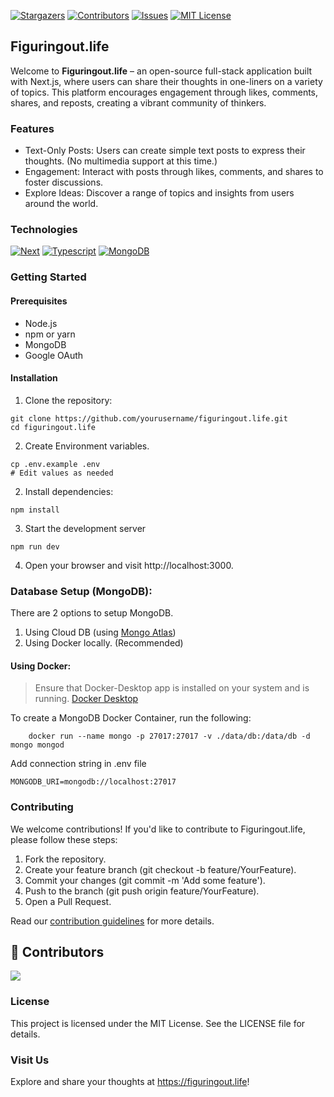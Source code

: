 [![Stargazers][stars-shield]][stars-url]
[![Contributors][contributors-shield]][contributors-url]
[![Issues][issues-shield]][issues-url]
[![MIT License][license-shield]][license-url]
<!-- [![Forks][forks-shield]][forks-url] -->

## Figuringout.life

Welcome to **Figuringout.life** – an open-source full-stack application built with Next.js, where users can share their thoughts in one-liners on a variety of topics. This platform encourages engagement through likes, comments, shares, and reposts, creating a vibrant community of thinkers.

### Features

- Text-Only Posts: Users can create simple text posts to express their thoughts. (No multimedia support at this time.)
- Engagement: Interact with posts through likes, comments, and shares to foster discussions.
- Explore Ideas: Discover a range of topics and insights from users around the world.

### Technologies

[![Next][Next.js]][Next-url]
[![Typescript][Typescript.js]][typescript-url]
[![MongoDB][MongoDB]][Mongodb-url]

### Getting Started

#### Prerequisites

- Node.js
- npm or yarn
- MongoDB
- Google OAuth

#### Installation

1. Clone the repository:

```
git clone https://github.com/yourusername/figuringout.life.git
cd figuringout.life
```

2. Create Environment variables. 
```
cp .env.example .env
# Edit values as needed
```
2. Install dependencies:

```
npm install
```

3. Start the development server

```
npm run dev
```

4. Open your browser and visit http://localhost:3000.


### Database Setup (MongoDB):

There are 2 options to setup MongoDB. 
1. Using Cloud DB (using [Mongo Atlas](https://www.mongodb.com/)) 
2. Using Docker locally. (Recommended)

#### Using Docker:

> Ensure that Docker-Desktop app is installed on your system and is running. [Docker Desktop](https://www.docker.com/products/docker-desktop/)

To create a MongoDB Docker Container, run the following:
```
    docker run --name mongo -p 27017:27017 -v ./data/db:/data/db -d mongo mongod
```

Add connection string in .env file 
```
MONGODB_URI=mongodb://localhost:27017
```

### Contributing

We welcome contributions! If you'd like to contribute to Figuringout.life, please follow these steps:

1. Fork the repository.
2. Create your feature branch (git checkout -b feature/YourFeature).
3. Commit your changes (git commit -m 'Add some feature').
4. Push to the branch (git push origin feature/YourFeature).
5. Open a Pull Request.

Read our [contribution guidelines](./CONTRIBUTING.md) for more details.

## 🤝 Contributors

<a href="https://github.com/aadeshkulkarni/medium-app/graphs/contributors">
  <img src="https://contrib.rocks/image?repo=aadeshkulkarni/medium-app" />
</a>

### License
This project is licensed under the MIT License. See the LICENSE file for details.

### Visit Us
Explore and share your thoughts at https://figuringout.life!

<!-- MARKDOWN LINKS & IMAGES -->
<!-- https://www.markdownguide.org/basic-syntax/#reference-style-links -->
[contributors-shield]: https://img.shields.io/github/contributors/aadeshkulkarni/medium-app.svg?style=for-the-badge&color=blue
[contributors-url]: https://github.com/aadeshkulkarni/medium-app/graphs/contributors
[forks-shield]: https://img.shields.io/github/forks/aadeshkulkarni/medium-app.svg?style=for-the-badge&color=blue
[forks-url]: https://github.com/aadeshkulkarni/medium-app/network/members
[stars-shield]: https://img.shields.io/github/stars/aadeshkulkarni/medium-app.svg?style=for-the-badge&color=blue
[stars-url]: https://github.com/aadeshkulkarni/medium-app/stargazers
[issues-shield]: https://img.shields.io/github/issues/aadeshkulkarni/medium-app.svg?style=for-the-badge&color=blue
[issues-url]: https://github.com/aadeshkulkarni/medium-app/issues
[license-shield]: https://img.shields.io/github/license/aadeshkulkarni/medium-app.svg?style=for-the-badge&color=blue
[license-url]: https://github.com/aadeshkulkarni/medium-app/blob/master/LICENSE.txt

[Next.js]: https://img.shields.io/badge/Next-20232A?style=for-the-badge&logo=nextdotjs&logoColor=red
[next-url]: https://nextjs.org/
[Typescript.js]: https://shields.io/badge/TypeScript-20232A?logo=TypeScript&logoColor=blue&style=for-the-badge
[typescript-url]: https://www.typescriptlang.org/
[MongoDB]: https://img.shields.io/badge/mongodb-20232A?style=for-the-badge&logo=mongodb&logoColor=green
[Mongodb-url]: https://www.mongodb.com/
